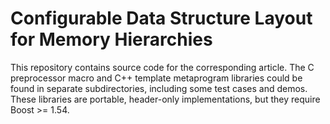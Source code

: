 # Configurable Data Structure Layout for Memory Hierarchies

This repository contains source code for the corresponding article. The C preprocessor macro and C++ template metaprogram libraries could be found in separate subdirectories, including some test cases and demos. These libraries are portable, header-only implementations, but they require Boost >= 1.54.
